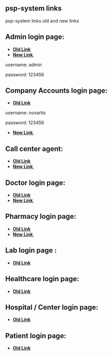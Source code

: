 ## psp-system links

psp-system links
old and new links

## Admin login page:

- **[Old Link](https://digitalcatsite.com/pspapp/admin/login)**
- **[New Link ](http://psp-system.digitalcatsite.com/admin/login)**
<p>username: admin</p>
<p>password: 123456</p>

## Company Accounts login page:
- **[Old Link](https://digitalcatsite.com/pspapp/admin/login)**
<p>username: novartis</p>
<p>password: 123456</p>

- **[New Link ](http://psp-system.digitalcatsite.com/marketing/login)**

## Call center agent:
- **[Old Link](https://digitalcatsite.com/pspapp/call-centers/login)**
- **[New Link ](http://psp-system.digitalcatsite.com/callcenter/login)**


## Doctor login page:
- **[Old Link](https://digitalcatsite.com/pspapp/users/login )**
- **[New Link ](http://psp-system.digitalcatsite.com/user/login)**


## Pharmacy login page:
- **[Old Link](https://digitalcatsite.com/pspapp/users/login  )**
- **[New Link ](http://psp-system.digitalcatsite.com/pharmacy/login)**

## Lab login page :
- **[Old Link](https://digitalcatsite.com/pspapp/users/login )**

## Healthcare login page:
- **[Old Link](https://digitalcatsite.com/pspapp/users/login )**

## Hospital / Center login page:
- **[Old Link](https://digitalcatsite.com/pspapp/users/login )**

## Patient login page:
- **[Old Link](https://digitalcatsite.com/pspapp/users/login)**
